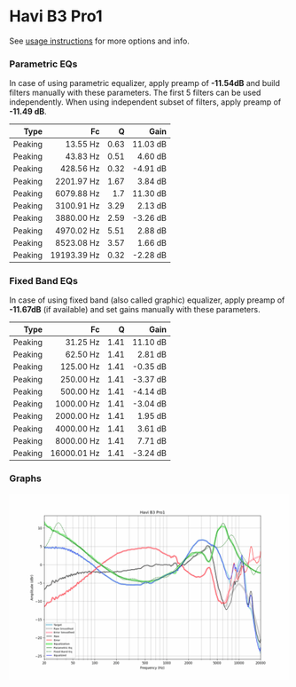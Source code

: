 # Havi B3 Pro1
See [usage instructions](https://github.com/jaakkopasanen/AutoEq#usage) for more options and info.

### Parametric EQs
In case of using parametric equalizer, apply preamp of **-11.54dB** and build filters manually
with these parameters. The first 5 filters can be used independently.
When using independent subset of filters, apply preamp of **-11.49 dB**.

| Type    | Fc          |    Q | Gain     |
|--------:|------------:|-----:|---------:|
| Peaking | 13.55 Hz    | 0.63 | 11.03 dB |
| Peaking | 43.83 Hz    | 0.51 | 4.60 dB  |
| Peaking | 428.56 Hz   | 0.32 | -4.91 dB |
| Peaking | 2201.97 Hz  | 1.67 | 3.84 dB  |
| Peaking | 6079.88 Hz  | 1.7  | 11.30 dB |
| Peaking | 3100.91 Hz  | 3.29 | 2.13 dB  |
| Peaking | 3880.00 Hz  | 2.59 | -3.26 dB |
| Peaking | 4970.02 Hz  | 5.51 | 2.88 dB  |
| Peaking | 8523.08 Hz  | 3.57 | 1.66 dB  |
| Peaking | 19193.39 Hz | 0.32 | -2.28 dB |

### Fixed Band EQs
In case of using fixed band (also called graphic) equalizer, apply preamp of **-11.67dB**
(if available) and set gains manually with these parameters.

| Type    | Fc          |    Q | Gain     |
|--------:|------------:|-----:|---------:|
| Peaking | 31.25 Hz    | 1.41 | 11.10 dB |
| Peaking | 62.50 Hz    | 1.41 | 2.81 dB  |
| Peaking | 125.00 Hz   | 1.41 | -0.35 dB |
| Peaking | 250.00 Hz   | 1.41 | -3.37 dB |
| Peaking | 500.00 Hz   | 1.41 | -4.14 dB |
| Peaking | 1000.00 Hz  | 1.41 | -3.04 dB |
| Peaking | 2000.00 Hz  | 1.41 | 1.95 dB  |
| Peaking | 4000.00 Hz  | 1.41 | 3.61 dB  |
| Peaking | 8000.00 Hz  | 1.41 | 7.71 dB  |
| Peaking | 16000.01 Hz | 1.41 | -3.24 dB |

### Graphs
![](./Havi%20B3%20Pro1.png)
